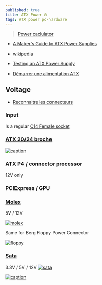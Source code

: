 ```yaml
---
published: true
title: ATX Power ⏻
tags: ATX power pc-hardware
---
```

> [Power caclulator](https://www.bequiet.com/fr/psucalculator/)

- [A Maker's Guide to ATX Power Supplies](https://www.instructables.com/id/A-Makers-Guide-to-ATX-Power-Supplies/)
- [wikipedia](https://en.wikipedia.org/wiki/Power_supply_unit_%28computer%29)
- [Testing an ATX Power Supply](http://www.certiguide.com/apfr/cg_apfr_TestinganATXPowerSupply.htm)

- [Démarrer une alimentation ATX](http://www.adnpc.net/articles/54-demarrer-une-alimentation-atx-sans-carte-mere/1-la-jonction-des-2-pins.html)


## Voltage

- [Reconnaitre les connecteurs](https://www.commentcamarche.net/faq/18327-reconnaitre-les-connecteurs-de-mon-alimentation)

### Input

Is a regular [C14 Female socket](https://www.amazon.fr/RUNCCI-YUN-Montage-connecteur-dalimentation-Adaptateur/dp/B08BZ8SXJV)

### [ATX  20/24 broche](https://www.lifewire.com/atx-24-pin-12v-power-supply-pinout-2624578)

[![caption](https://upload.wikimedia.org/wikipedia/commons/thumb/0/04/ATX_PS_signals.svg/360px-ATX_PS_signals.svg.png)](https://en.wikipedia.org/wiki/ATX#Power_supply)

### ATX P4 / connector processor

12V only

### PCIExpress / GPU

### [Molex](https://en.wikipedia.org/wiki/Molex_connector)

5V / 12V

[![molex](https://www.wiki.robotz.com/images/4/48/Four_Pin_Molex_Connector01.png)](https://www.wiki.robotz.com/index.php/PC_Power_Supply_Voltage_Data_and_Connector_Types#Four_Pin_Molex_Power_Connector)

Same for Berg Floppy Power Connector

[![floppy](https://www.wiki.robotz.com/images/4/4a/BergFloppyPowerConnector.png)](https://www.wiki.robotz.com/index.php/PC_Power_Supply_Voltage_Data_and_Connector_Types#Berg_Floppy_Power_Connector)

### [Sata](https://en.wikipedia.org/wiki/SATA#SATA_Power_connectors)

3.3V / 5V / 12V
[![sata](https://www.wiki.robotz.com/images/c/c2/PowerSupplyVoltageDataforPersonalComputers03.png)](https://www.wiki.robotz.com/index.php/PC_Power_Supply_Voltage_Data_and_Connector_Types#Serial_ATA_Power_Connector)


[![caption](https://blog.ecoflow.com/us/wp-content/uploads/2025/03/3-1024x614.jpg)](https://blog.ecoflow.com/us/pc-power-supplies-guide/)
